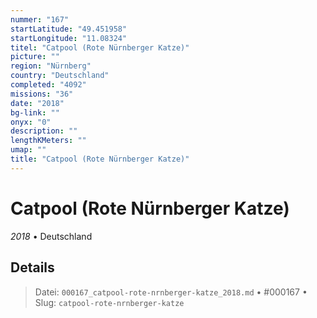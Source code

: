 ```yaml
---
nummer: "167"
startLatitude: "49.451958"
startLongitude: "11.08324"
titel: "Catpool (Rote Nürnberger Katze)"
picture: ""
region: "Nürnberg"
country: "Deutschland"
completed: "4092"
missions: "36"
date: "2018"
bg-link: ""
onyx: "0"
description: ""
lengthKMeters: ""
umap: ""
title: "Catpool (Rote Nürnberger Katze)"
---
```

# Catpool (Rote Nürnberger Katze)

*2018* • Deutschland



## Details








> Datei: `000167_catpool-rote-nrnberger-katze_2018.md` • #000167 • Slug: `catpool-rote-nrnberger-katze`
